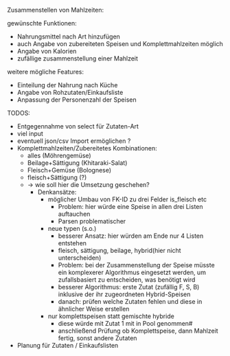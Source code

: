 Zusammenstellen von Mahlzeiten:

gewünschte Funktionen:

* Nahrungsmittel nach Art hinzufügen
* auch Angabe von zubereiteten Speisen und Komplettmahlzeiten möglich
* Angabe von Kalorien
* zufällige zusammenstellung einer Mahlzeit

weitere mögliche Features:
* Einteilung der Nahrung nach Küche
* Angabe von Rohzutaten/Einkaufsliste
* Anpassung der Personenzahl der Speisen


TODOS:
* Entgegennahme von select für Zutaten-Art
* viel input
* eventuell json/csv Import ermöglichen ?
* Komplettmahlzeiten/Zubereitetes Kombinationen:
  * alles (Möhrengemüse)
  * Beilage+Sättigung (Khitaraki-Salat)
  * Fleisch+Gemüse (Bolognese)
  * fleisch+Sättigung (?)
  * → wie soll hier die Umsetzung geschehen?
    * Denkansätze:
      * möglicher Umbau von FK-ID zu drei Felder is_fleisch etc
        * Problem: hier würde eine Speise in allen drei Listen auftauchen
        * Parsen problematischer
      * neue typen (s.o.)
        * besserer Ansatz: hier würden am Ende nur 4 Listen entstehen
        * fleisch, sättigung, beilage, hybrid(hier nicht unterscheiden)
        * Problem: bei der Zusammenstellung der Speise müsste ein komplexerer Algorithmus eingesetzt werden, um zufallsbasiert zu entscheiden, was benötigt wird
        * besserer Algorithmus: erste Zutat (zufällig F, S, B) inklusive der ihr zugeordneten Hybrid-Speisen
        * danach: prüfen welche Zutaten fehlen und diese in ähnlicher Weise erstellen
      * nur komplettspeisen statt gemischte hybride
        * diese würde mit Zutat 1 mit in Pool genommen#
        * anschließend Prüfung ob Komplettspeise, dann Mahlzeit fertig, sonst andere Zutaten
* Planung für Zutaten / Einkaufslisten
